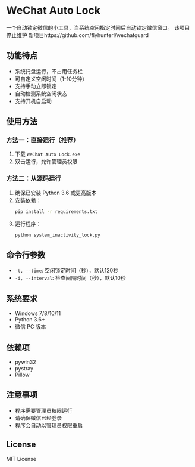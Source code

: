 # WeChat Auto Lock

一个自动锁定微信的小工具，当系统空闲指定时间后自动锁定微信窗口。
该项目停止维护
新项目https://github.com/flyhunterl/wechatguard
## 功能特点

- 系统托盘运行，不占用任务栏
- 可自定义空闲时间（1-10分钟）
- 支持手动立即锁定
- 自动检测系统空闲状态
- 支持开机自启动

## 使用方法

### 方法一：直接运行（推荐）

1. 下载 `WeChat Auto Lock.exe`
2. 双击运行，允许管理员权限

### 方法二：从源码运行

1. 确保已安装 Python 3.6 或更高版本
2. 安装依赖：
   ```bash
   pip install -r requirements.txt
   ```
3. 运行程序：
   ```bash
   python system_inactivity_lock.py
   ```

## 命令行参数

- `-t, --time`: 空闲锁定时间（秒），默认120秒
- `-i, --interval`: 检查间隔时间（秒），默认10秒

## 系统要求

- Windows 7/8/10/11
- Python 3.6+
- 微信 PC 版本

## 依赖项

- pywin32
- pystray
- Pillow

## 注意事项

- 程序需要管理员权限运行
- 请确保微信已经登录
- 程序会自动以管理员权限重启

## License

MIT License 

